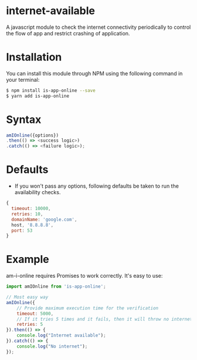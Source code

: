 # internet-available

A javascript module to check the internet connectivity periodically to control the flow of app and restrict crashing of application.

# Installation

You can install this module through NPM using the following command in your terminal:

```bash
$ npm install is-app-online --save
$ yarn add is-app-online
```
# Syntax
```javascript
amIOnline({options})
.then(() => <success logic>)
.catch(() => <failure logic>);
```

# Defaults
* If you won't pass any options, following defaults be taken to run the availability checks.
```javascript
{
  timeout: 10000,
  retries: 10,
  domainName: 'google.com',
  host, '8.8.8.8',
  port: 53
}
```


# Example

am-i-online requires Promises to work correctly. It's easy to use:

```javascript
import amIOnline from 'is-app-online';

// Most easy way
amIOnline({
    // Provide maximum execution time for the verification
    timeout: 5000,
    // If it tries 5 times and it fails, then it will throw no internet
    retries: 5
}).then(() => {
    console.log("Internet available");
}).catch(() => {
    console.log("No internet");
});
```
